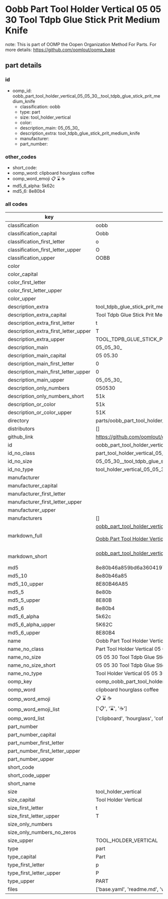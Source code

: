 # Oobb Part Tool Holder Vertical 05 05 30  Tool Tdpb Glue Stick Prit Medium Knife  

note: This is part of OOMP the Oopen Organization Method For Parts. For more details: https://github.com/oomlout/oomp_base

##  part details





### id
* oomp_id: oobb_part_tool_holder_vertical_05_05_30__tool_tdpb_glue_stick_prit_medium_knife
  * classification: oobb
  * type: part
  * size: tool_holder_vertical
  * color: 
  * description_main: 05_05_30_
  * description_extra: tool_tdpb_glue_stick_prit_medium_knife
  * manufacturer: 
  * part_number: 

### other_codes
* short_code: 
* oomp_word: clipboard hourglass coffee
* oomp_word_emoji :clipboard: :hourglass: :coffee:
* md5_6_alpha: 5k62c
* md5_6: 8e80b4

### all codes 
| key | value |  
| --- | --- |  
| classification | oobb |  
| classification_capital | Oobb |  
| classification_first_letter | o |  
| classification_first_letter_upper | O |  
| classification_upper | OOBB |  
| color |  |  
| color_capital |  |  
| color_first_letter |  |  
| color_first_letter_upper |  |  
| color_upper |  |  
| description_extra | tool_tdpb_glue_stick_prit_medium_knife |  
| description_extra_capital | Tool Tdpb Glue Stick Prit Medium Knife |  
| description_extra_first_letter | t |  
| description_extra_first_letter_upper | T |  
| description_extra_upper | TOOL_TDPB_GLUE_STICK_PRIT_MEDIUM_KNIFE |  
| description_main | 05_05_30_ |  
| description_main_capital | 05 05.30  |  
| description_main_first_letter | 0 |  
| description_main_first_letter_upper | 0 |  
| description_main_upper | 05_05_30_ |  
| description_only_numbers | 050530 |  
| description_only_numbers_short | 51k |  
| description_or_color | 51k |  
| description_or_color_upper | 51K |  
| directory | parts/oobb_part_tool_holder_vertical_05_05_30__tool_tdpb_glue_stick_prit_medium_knife |  
| distributors | [] |  
| github_link | https://github.com/oomlout/oomlout_oomp_part_src/tree/main/parts/oobb_part_tool_holder_vertical_05_05_30__tool_tdpb_glue_stick_prit_medium_knife/working |  
| id | oobb_part_tool_holder_vertical_05_05_30__tool_tdpb_glue_stick_prit_medium_knife |  
| id_no_class | part_tool_holder_vertical_05_05_30__tool_tdpb_glue_stick_prit_medium_knife |  
| id_no_size | 05_05_30__tool_tdpb_glue_stick_prit_medium_knife |  
| id_no_type | tool_holder_vertical_05_05_30__tool_tdpb_glue_stick_prit_medium_knife |  
| manufacturer |  |  
| manufacturer_capital |  |  
| manufacturer_first_letter |  |  
| manufacturer_first_letter_upper |  |  
| manufacturer_upper |  |  
| manufacturers | [] |  
| markdown_full | [oobb_part_tool_holder_vertical_05_05_30__tool_tdpb_glue_stick_prit_medium_knife](https://github.com/oomlout/oomlout_oomp_part_src/tree/main/parts/oobb_part_tool_holder_vertical_05_05_30__tool_tdpb_glue_stick_prit_medium_knife/working)<br>[](https://github.com/oomlout/oomlout_oomp_part_src/tree/main/parts/oobb_part_tool_holder_vertical_05_05_30__tool_tdpb_glue_stick_prit_medium_knife/working)<br>[Oobb Part Tool Holder Vertical 05 05 30  Tool Tdpb Glue Stick Prit Medium Knife](https://github.com/oomlout/oomlout_oomp_part_src/tree/main/parts/oobb_part_tool_holder_vertical_05_05_30__tool_tdpb_glue_stick_prit_medium_knife/working)<br><br> |  
| markdown_short | [oobb_part_tool_holder_vertical_05_05_30__tool_tdpb_glue_stick_prit_medium_knife](https://github.com/oomlout/oomlout_oomp_part_src/tree/main/parts/oobb_part_tool_holder_vertical_05_05_30__tool_tdpb_glue_stick_prit_medium_knife/working)<br><br> |  
| md5 | 8e80b46a859bd6a3604197d497628815 |  
| md5_10 | 8e80b46a85 |  
| md5_10_upper | 8E80B46A85 |  
| md5_5 | 8e80b |  
| md5_5_upper | 8E80B |  
| md5_6 | 8e80b4 |  
| md5_6_alpha | 5k62c |  
| md5_6_alpha_upper | 5K62C |  
| md5_6_upper | 8E80B4 |  
| name | Oobb Part Tool Holder Vertical 05 05 30  Tool Tdpb Glue Stick Prit Medium Knife |  
| name_no_class | Part Tool Holder Vertical 05 05 30  Tool Tdpb Glue Stick Prit Medium Knife |  
| name_no_size | 05 05 30  Tool Tdpb Glue Stick Prit Medium Knife |  
| name_no_size_short | 05 05 30  Tool Tdpb Glue Stick Prit Medium Knife |  
| name_no_type | Tool Holder Vertical 05 05 30  Tool Tdpb Glue Stick Prit Medium Knife |  
| oomp_key | oomp_oobb_part_tool_holder_vertical_05_05_30__tool_tdpb_glue_stick_prit_medium_knife |  
| oomp_word | clipboard hourglass coffee |  
| oomp_word_emoji | :clipboard: :hourglass: :coffee: |  
| oomp_word_emoji_list | [':clipboard:', ':hourglass:', ':coffee:'] |  
| oomp_word_list | ['clipboard', 'hourglass', 'coffee'] |  
| part_number |  |  
| part_number_capital |  |  
| part_number_first_letter |  |  
| part_number_first_letter_upper |  |  
| part_number_upper |  |  
| short_code |  |  
| short_code_upper |  |  
| short_name |  |  
| size | tool_holder_vertical |  
| size_capital | Tool Holder Vertical |  
| size_first_letter | t |  
| size_first_letter_upper | T |  
| size_only_numbers |  |  
| size_only_numbers_no_zeros |  |  
| size_upper | TOOL_HOLDER_VERTICAL |  
| type | part |  
| type_capital | Part |  
| type_first_letter | p |  
| type_first_letter_upper | P |  
| type_upper | PART |  
| files | ['base.yaml', 'readme.md', 'working.json', 'working.yaml'] |  
